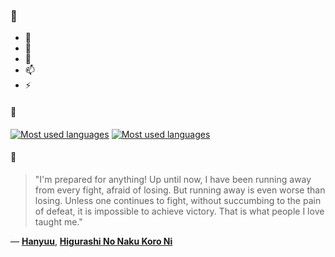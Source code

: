 ### 👋

- 🔭
- 🌱
- 💬
- 📫
- ⚡

#### 🧏

[![Most used languages](https://github-readme-stats-aynah.vercel.app/api/top-langs/?username=aynh&theme=solarized-dark&langs_count=6&layout=compact&hide_title=true)](https://github.com/anuraghazra/github-readme-stats#gh-dark-mode-only)
[![Most used languages](https://github-readme-stats-aynah.vercel.app/api/top-langs/?username=aynh&theme=solarized-light&langs_count=6&layout=compact&hide_title=true)](https://github.com/anuraghazra/github-readme-stats#gh-light-mode-only)

#### 💬

> "I'm prepared for anything! Up until now, I have been running away from every fight, afraid of losing. But running away is even worse than losing. Unless one continues to fight, without succumbing to the pain of defeat, it is impossible to achieve victory. That is what people I love taught me."

&mdash; [**Hanyuu**](https://myanimelist.net/character.php?q=Hanyuu&cat=character), [**Higurashi No Naku Koro Ni**](https://myanimelist.net/search/all?q=Higurashi%20No%20Naku%20Koro%20Ni&cat=all)
